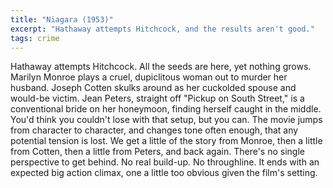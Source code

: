 ```yaml
---
title: "Niagara (1953)"
excerpt: "Hathaway attempts Hitchcock, and the results aren't good."
tags: crime
---
```

Hathaway attempts Hitchcock. All the seeds are here, yet nothing grows. Marilyn Monroe plays a cruel, dupiclitous woman out to murder her husband. Joseph Cotten skulks around as her cuckolded spouse and would-be victim. Jean Peters, straight off "Pickup on South Street," is a conventional bride on her honeymoon, finding herself caught in the middle. You'd think you couldn't lose with that setup, but you can. The movie jumps from character to character, and changes tone often enough, that any potential tension is lost. We get a little of the story from Monroe, then a little from Cotten, then a little from Peters, and back again. There's no single perspective to get behind. No real build-up. No throughline. It ends with an expected big action climax, one a little too obvious given the film's setting.
